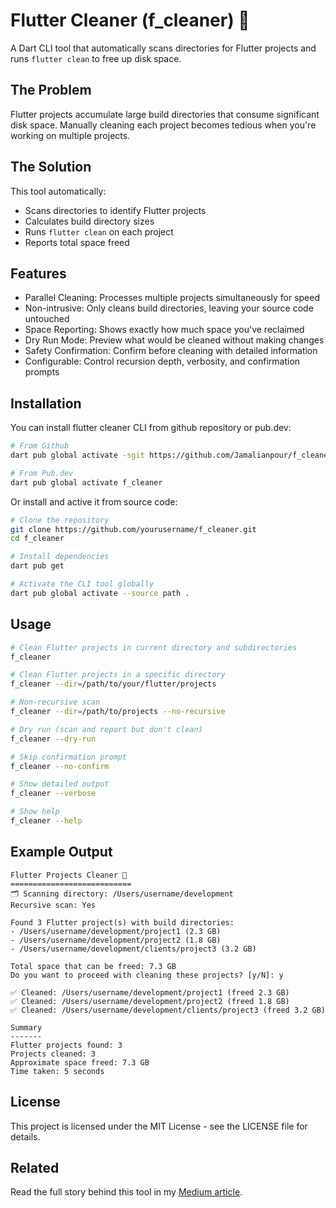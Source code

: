 # Flutter Cleaner (f_cleaner) 🧹

A Dart CLI tool that automatically scans directories for Flutter projects and runs `flutter clean` to free up disk space.

## The Problem

Flutter projects accumulate large build directories that consume significant disk space. Manually cleaning each project becomes tedious when you're working on multiple projects.

## The Solution

This tool automatically:
- Scans directories to identify Flutter projects
- Calculates build directory sizes
- Runs `flutter clean` on each project
- Reports total space freed

## Features

- Parallel Cleaning: Processes multiple projects simultaneously for speed
- Non-intrusive: Only cleans build directories, leaving your source code untouched
- Space Reporting: Shows exactly how much space you've reclaimed
- Dry Run Mode: Preview what would be cleaned without making changes
- Safety Confirmation: Confirm before cleaning with detailed information
- Configurable: Control recursion depth, verbosity, and confirmation prompts

## Installation
You can install flutter cleaner CLI from github repository or pub.dev:
```bash
# From Github
dart pub global activate -sgit https://github.com/Jamalianpour/f_cleaner.git

# From Pub.dev
dart pub global activate f_cleaner
```

Or install and active it from source code:
```bash
# Clone the repository
git clone https://github.com/yourusername/f_cleaner.git
cd f_cleaner

# Install dependencies
dart pub get

# Activate the CLI tool globally
dart pub global activate --source path .
```

## Usage

```bash
# Clean Flutter projects in current directory and subdirectories
f_cleaner

# Clean Flutter projects in a specific directory
f_cleaner --dir=/path/to/your/flutter/projects

# Non-recursive scan
f_cleaner --dir=/path/to/projects --no-recursive

# Dry run (scan and report but don't clean)
f_cleaner --dry-run

# Skip confirmation prompt
f_cleaner --no-confirm

# Show detailed output
f_cleaner --verbose

# Show help
f_cleaner --help
```

## Example Output

```
Flutter Projects Cleaner 🧹
===========================
🗂️ Scanning directory: /Users/username/development
Recursive scan: Yes

Found 3 Flutter project(s) with build directories:
- /Users/username/development/project1 (2.3 GB)
- /Users/username/development/project2 (1.8 GB)
- /Users/username/development/clients/project3 (3.2 GB)

Total space that can be freed: 7.3 GB
Do you want to proceed with cleaning these projects? [y/N]: y

✅ Cleaned: /Users/username/development/project1 (freed 2.3 GB)
✅ Cleaned: /Users/username/development/project2 (freed 1.8 GB)
✅ Cleaned: /Users/username/development/clients/project3 (freed 3.2 GB)

Summary
-------
Flutter projects found: 3
Projects cleaned: 3
Approximate space freed: 7.3 GB
Time taken: 5 seconds
```

## License

This project is licensed under the MIT License - see the LICENSE file for details.

## Related

Read the full story behind this tool in my [Medium article](https://jamalianpour.medium.com/flutter-build-directories-are-eating-your-ssd-heres-how-to-fight-back-3e4adf22058b).